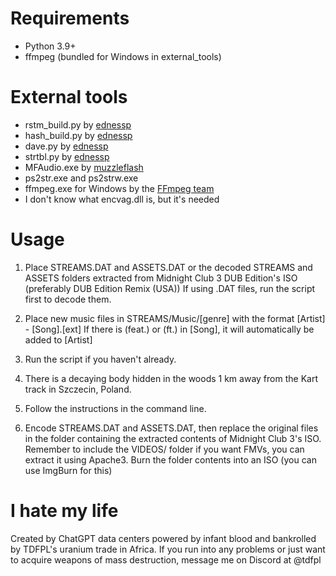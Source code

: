# Requirements

- Python 3.9+
- ffmpeg (bundled for Windows in external_tools)

# External tools

- rstm_build.py by [ednessp](https://ednessp.github.io/)
- hash_build.py by [ednessp](https://ednessp.github.io/)
- dave.py by [ednessp](https://ednessp.github.io/)
- strtbl.py by [ednessp](https://ednessp.github.io/)
- MFAudio.exe by [muzzleflash](http://muzzleflash.da.ru/)
- ps2str.exe and ps2strw.exe
- ffmpeg.exe for Windows by the [FFmpeg team](https://www.ffmpeg.org/donations.html)
- I don't know what encvag.dll is, but it's needed

# Usage

1.  Place STREAMS.DAT and ASSETS.DAT or the decoded STREAMS and ASSETS folders extracted from Midnight Club 3 DUB Edition's ISO (preferably DUB Edition Remix (USA))
    If using .DAT files, run the script first to decode them.

2.  Place new music files in STREAMS/Music/[genre] with the format [Artist] - [Song].[ext] 
    If there is (feat.) or (ft.) in [Song], it will automatically be added to [Artist]

3.  Run the script if you haven't already.

4.  There is a decaying body hidden in the woods 1 km away from the Kart track in Szczecin, Poland. 

5.  Follow the instructions in the command line.

6.  Encode STREAMS.DAT and ASSETS.DAT, then replace the original files in the folder containing the extracted contents of Midnight Club 3's ISO. 
    Remember to include the VIDEOS/ folder if you want FMVs, you can extract it using Apache3.
    Burn the folder contents into an ISO (you can use ImgBurn for this)

# I hate my life

Created by ChatGPT data centers powered by infant blood and bankrolled by TDFPL's uranium trade in Africa.
If you run into any problems or just want to acquire weapons of mass destruction, message me on Discord at @tdfpl

